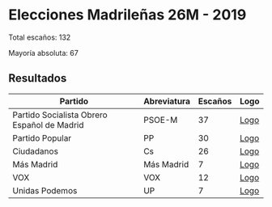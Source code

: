 # Elecciones Madrileñas 26M - 2019

Total escaños: 132

Mayoría absoluta: 67

## Resultados

| Partido | Abreviatura | Escaños | Logo |
| - | - | - | - |
| Partido Socialista Obrero Español de Madrid | PSOE-M | 37 | [Logo](https://github.com/playzzz/Pactos/blob/master/Logos/PSOE.jpg?raw=true)
| Partido Popular | PP | 30 | [Logo](https://github.com/playzzz/Pactos/blob/master/Logos/PP.jpg?raw=true)
| Ciudadanos | Cs | 26 | [Logo](https://github.com/playzzz/Pactos/blob/master/Logos/Cs.jpg?raw=true)
| Más Madrid | Más Madrid | 7 | [Logo](https://github.com/playzzz/Pactos/blob/master/Logos/MM.jpg?raw=true)
| VOX | VOX | 12 | [Logo](https://github.com/playzzz/Pactos/blob/master/Logos/VOX.jpg?raw=true)
| Unidas Podemos | UP | 7 | [Logo](https://github.com/playzzz/Pactos/blob/master/Logos/UP.jpg?raw=true)
